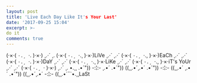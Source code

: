 ```yaml
---
layout: post
title: 'Live Each Day Like It's Your Last'
date: '2017-09-25 15:04'
excerpt: >-
do it
comments: true
---
```

(·×·(
 `·.¸ `·.
       )·×·)
 ¸.·´ ¸.
(·×·(
 `·.¸ `·.¸
       )·×·)LiVe
 ¸.·´ ¸.·´
(·×·(
 `·.¸ `·.,
       )·×·)EaCh
 ¸.·´ ¸.·´
(·×·(
 `·.¸ `·.
       )·×·)DaY
 ¸.·´ ¸.·´
(·×·(
 `·.¸ `·.¸
       )·×·LiKe
 ¸.·´ ¸.·´
(·×·(
 `·.¸ `·.,
       )·×·iT's YoUr
 ¸.·´ ¸.·´
(·×·(
 `·.¸ `·
    )·×·)
 ¸.·´ ¸.
•.¸¸ .•´"))     -:¦:-
     ¸.•´   .•´"))
   ((¸¸.•´¸.•´ .•´"))
-:¦:-  ((¸¸.•´ ¸.•´ .•´"))
                ((¸¸.•´¸.•´
           -:¦:-    ((¸¸.•´¯`•.¸¸LaSt

